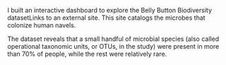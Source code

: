 I built an interactive dashboard to explore the Belly Button Biodiversity datasetLinks to an external site. 
This site catalogs the microbes that colonize human navels.

The dataset reveals that a small handful of microbial species (also called operational taxonomic units, or OTUs, in the study) 
were present in more than 70% of people, while the rest were relatively rare.

